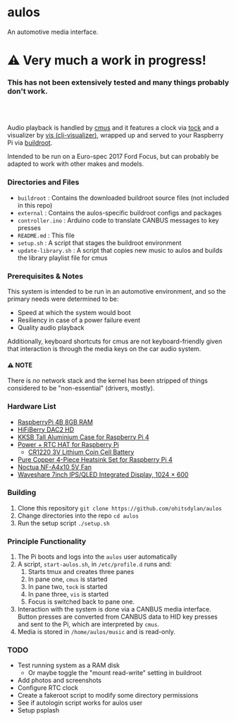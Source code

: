 # aulos
An automotive media interface.

# ⚠️ Very much a work in progress!
### This has not been extensively tested and many things probably don't work.
<br><br>

Audio playback is handled by [cmus](https://github.com/cmus/cmus) and it features a clock via [tock](https://github.com/nwtnni/tock) and a visualizer by [vis (cli-visualizer)](https://github.com/dpayne/cli-visualizer), wrapped up and served to your Raspberry Pi via [buildroot](http://buildroot.org/).

Intended to be run on a Euro-spec 2017 Ford Focus, but can probably be adapted to work with other makes and models.

### Directories and Files
- `buildroot` : Contains the downloaded buildroot source files (not included in this repo)
- `external` : Contains the aulos-specific buildroot configs and packages
- `controller.ino` : Arduino code to translate CANBUS messages to key presses
- `README.md` : This file
- `setup.sh` : A script that stages the buildroot environment
- `update-library.sh` : A script that copies new music to aulos and builds the library playlist file for cmus

### Prerequisites & Notes
This system is intended to be run in an automotive environment, and so the primary needs were determined to be:
- Speed at which the system would boot
- Resiliency in case of a power failure event
- Quality audio playback

Additionally, keyboard shortcuts for cmus are not keyboard-friendly given that interaction is through the media keys on the car audio system.

#### ⚠️ NOTE
There is _no_ network stack and the kernel has been stripped of things considered to be "non-essential" (drivers, mostly).

### Hardware List
- [RaspberryPi 4B 8GB RAM](https://www.raspberrypi.com/products/raspberry-pi-4-model-b/)
- [HiFiBerry DAC2 HD](https://www.hifiberry.com/shop/boards/hifiberry-dac2-hd/)
- [KKSB Tall Aluminium Case for Raspberry Pi 4](https://thepihut.com/products/raspberry-pi-power-rtc-hat)
- [Power + RTC HAT for Raspberry Pi](https://thepihut.com/products/raspberry-pi-power-rtc-hat)
    - [CR1220 3V Lithium Coin Cell Battery](https://thepihut.com/products/cr1220-12mm-diameter-3v-lithium-coin-cell-battery)
- [Pure Copper 4-Piece Heatsink Set for Raspberry Pi 4](https://thepihut.com/products/pure-copper-4-piece-heatsink-set-for-raspberry-pi-4)
- [Noctua NF-A4x10 5V Fan](https://noctua.at/en/products/fan/nf-a4x10-5v)
- [Waveshare 7inch IPS/QLED Integrated Display, 1024 × 600](https://www.waveshare.com/product/displays/lcd-oled/lcd-oled-1/70h-1024600.htm?sku=22684)

### Building
1. Clone this repository `git clone https://github.com/ohitsdylan/aulos`
2. Change directories into the repo `cd aulos`
3. Run the setup script `./setup.sh`

### Principle Functionality
1. The Pi boots and logs into the `aulos` user automatically
2. A script, `start-aulos.sh`, in `/etc/profile.d` runs and:
    1. Starts tmux and creates three panes
    2. In pane one, `cmus` is started
    3. In pane two, `tock` is started
    4. In pane three, `vis` is started
    5. Focus is switched back to pane one.
3. Interaction with the system is done via a CANBUS media interface. Button presses are converted from CANBUS data to HID key presses and sent to the Pi, which are interpreted by `cmus`.
4. Media is stored in `/home/aulos/music` and is read-only.

### TODO
- Test running system as a RAM disk
    - Or maybe toggle the "mount read-write" setting in buildroot
- Add photos and screenshots
- Configure RTC clock
- Create a fakeroot script to modify some directory permissions
- See if autologin script works for aulos user
- Setup psplash
